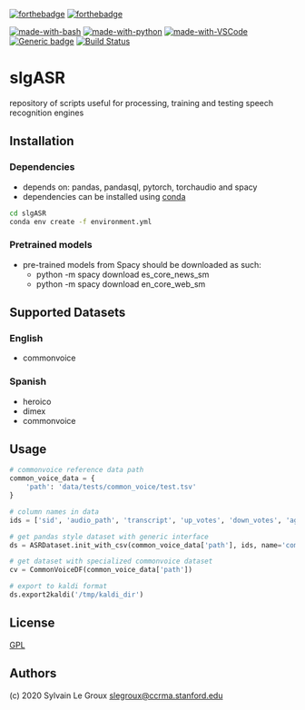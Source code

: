 [![forthebadge](https://forthebadge.com/images/badges/made-with-python.svg)](https://forthebadge.com)
[![forthebadge](https://forthebadge.com/images/badges/built-with-love.svg)](https://forthebadge.com)

[![made-with-bash](https://img.shields.io/badge/Made%20with-Bash-1f425f.svg)](https://www.gnu.org/software/bash/)
[![made-with-python](https://img.shields.io/badge/Made%20with-Python-1f425f.svg)](https://www.python.org/)
[![made-with-VSCode](https://img.shields.io/badge/Made%20with-VSCode-1f425f.svg)](https://code.visualstudio.com/)
[![Generic badge](https://img.shields.io/badge/Made%20for-Kaldi-1f425f.svg)](https://shields.io/)
[![Build Status](https://travis-ci.com/slegroux/slgASR.svg?branch=master)](https://travis-ci.com/slegroux/slgASR)

# slgASR
repository of scripts useful for processing, training and testing speech recognition engines

## Installation
### Dependencies
- depends on: pandas, pandasql, pytorch, torchaudio and spacy
- dependencies can be installed using [conda](https://docs.conda.io/projects/conda/en/latest/user-guide/install/)
``` bash
cd slgASR
conda env create -f environment.yml
```
### Pretrained models
- pre-trained models from Spacy should be downloaded as such:
    - python -m spacy download es_core_news_sm
    - python -m spacy download en_core_web_sm

## Supported Datasets
### English
- commonvoice
### Spanish
- heroico
- dimex
- commonvoice

## Usage
```python
# commonvoice reference data path
common_voice_data = {
    'path': 'data/tests/common_voice/test.tsv'
}

# column names in data
ids = ['sid', 'audio_path', 'transcript', 'up_votes', 'down_votes', 'age', 'gender', 'dialect']

# get pandas style dataset with generic interface
ds = ASRDataset.init_with_csv(common_voice_data['path'], ids, name='common_voice')

# get dataset with specialized commonvoice dataset
cv = CommonVoiceDF(common_voice_data['path'])

# export to kaldi format
ds.export2kaldi('/tmp/kaldi_dir')
```

## License
[GPL](https://www.gnu.org/licenses/gpl-3.0-standalone.html)

## Authors
(c) 2020 Sylvain Le Groux <slegroux@ccrma.stanford.edu>



